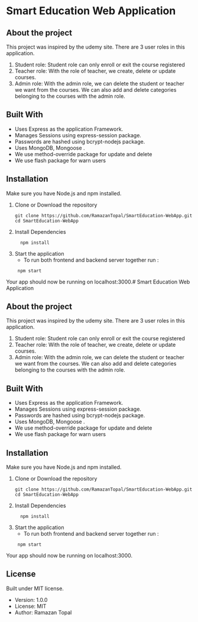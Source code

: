 # Smart Education Web Application

## About the project
This project was inspired by the udemy site.
There are 3 user roles in this application.
1. Student role:
   Student role can only enroll or exit the course registered
2. Teacher role:
   With the role of teacher, we create, delete or update courses.
3. Admin role:
   With the admin role, we can delete the student or teacher we want from the courses.
   We can also add and delete categories belonging to the courses with the admin role.
## Built With
- Uses Express as the application Framework.
- Manages Sessions using express-session package.
- Passwords are hashed using bcrypt-nodejs package.
- Uses MongoDB, Mongoose .
- We use method-override package for update and delete
- We use flash package for warn users
## Installation
Make sure you have Node.js and npm installed.
 1. Clone or Download the repository
    ```
    git clone https://github.com/RamazanTopal/SmartEducation-WebApp.git
    cd SmartEducation-WebApp
    ```
 2. Install Dependencies
    ```
      npm install
    ```
 3. Start the application
    - To run both frontend and backend server together run : 
     ```
      npm start
    ```
 Your app should now be running on localhost:3000.# Smart Education Web Application

## About the project
This project was inspired by the udemy site.
There are 3 user roles in this application.
1. Student role:
   Student role can only enroll or exit the course registered
2. Teacher role:
   With the role of teacher, we create, delete or update courses.
3. Admin role:
   With the admin role, we can delete the student or teacher we want from the courses.
   We can also add and delete categories belonging to the courses with the admin role.
## Built With
- Uses Express as the application Framework.
- Manages Sessions using express-session package.
- Passwords are hashed using bcrypt-nodejs package.
- Uses MongoDB, Mongoose .
- We use method-override package for update and delete
- We use flash package for warn users
## Installation
Make sure you have Node.js and npm installed.
 1. Clone or Download the repository
    ```
    git clone https://github.com/RamazanTopal/SmartEducation-WebApp.git
    cd SmartEducation-WebApp
    ```
 2. Install Dependencies
    ```
      npm install
    ```
 3. Start the application
    - To run both frontend and backend server together run : 
     ```
      npm start
    ```
 Your app should now be running on localhost:3000.
## License
Built under MIT license.
  - Version: 1.0.0
  - License: MIT
  - Author: Ramazan Topal
